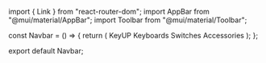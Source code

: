import { Link } from "react-router-dom";
import AppBar from "@mui/material/AppBar";
import Toolbar from "@mui/material/Toolbar";

const Navbar = () => {
	return (
		<AppBar position="sticky">
			<Toolbar>
				<Link to="/Homepage">KeyUP</Link>
				<Link to="/Keyboards">Keyboards</Link>
				<Link to="/Switches">Switches</Link>
				<Link to="/Accessories">Accessories</Link>
			</Toolbar>
		</AppBar>
	);
};

export default Navbar;



